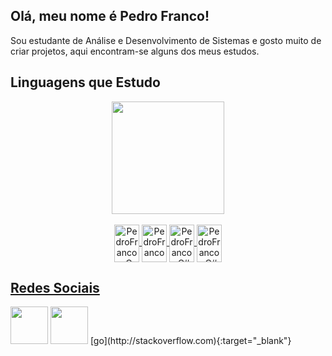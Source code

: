 ## Olá, meu nome é Pedro Franco!
<p> Sou estudante de Análise e Desenvolvimento de Sistemas e gosto muito de criar projetos,
    aqui encontram-se alguns dos meus estudos. </p>


<h2> Linguagens que Estudo </h2>
<div align="center">
    <a href="https://github.com/Pedro-1302">
        <img height="180em"
            src="https://github-readme-stats.vercel.app/api/top-langs/?username=Pedro-1302&layout=compact&langs_count=7&theme=dark" />
        <div style="display: inline_block"><br>
            <img align="center" alt="PedroFranco-C" height="60" width="40"
                src="https://cdn.jsdelivr.net/gh/devicons/devicon/icons/c/c-original.svg">
            <img align="center" alt="PedroFranco-Kotlin" height="60" width="40"
                src="https://cdn.jsdelivr.net/gh/devicons/devicon/icons/kotlin/kotlin-original.svg">
            <img align="center" alt="PedroFranco-C#" height="60" width="40"
                src="https://cdn.jsdelivr.net/gh/devicons/devicon/icons/csharp/csharp-original.svg">
             <img align="center" alt="PedroFranco-C#" height="60" width="40"
                src="https://cdn.jsdelivr.net/gh/devicons/devicon/icons/googlecloud/googlecloud-original.svg">
        </div>
</div>

<h2> Redes Sociais </h2>
<div>
    <a target="_blank" href="https://www.instagram.com/francop13g/"><img height="60" width="60" src="https://cdn.icon-icons.com/icons2/1211/PNG/512/1491580635-yumminkysocialmedia26_83102.png"></a>
    <a target="_blank" href="https://www.linkedin.com/in/pedrofranco13/"><img height="60" width="60" src="https://cdn.icon-icons.com/icons2/805/PNG/512/linkedin_icon-icons.com_65929.png"></a>
    [go](http://stackoverflow.com){:target="_blank"}
</div>

